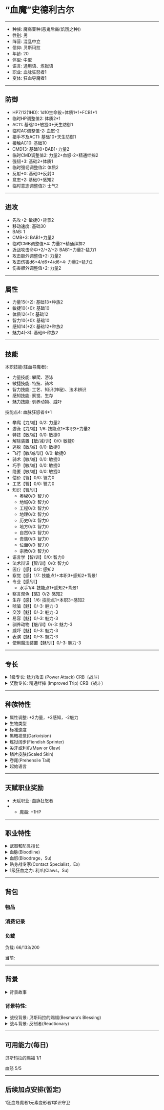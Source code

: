 # “血魔”史德利古尔

---

- 种族: 魔裔亚种(恶鬼后裔(饥饿之种))
- 性别: 男
- 阵营: 混乱中立
- 信仰: 贝斯玛拉
- 年龄: 20
- 体型: 中型
- 语言: 通用语、炼狱语
- 职业: 血脉狂怒者1
- 变体: 狂血导魔者1
---

## 防御

- HP7/12(1HD): 1d10生命骰+体质1\*1+FCB1\*1
- 临时HP调整值2: 体质2\*1
- AC11: 基础10+敏捷0+天生防御1
- 临时AC调整值-2: 血怒-2
- 措手不及AC11: 基础10+天生防御1
- 接触AC10: 基础10
- CMD13: 基础10+BAB1+力量2
- 临时CMD调整值2: 力量2+血怒-2+精通绊摔2
- 强韧+3: 基础2+体质1
- 临时强韧调整值2: 体质2
- 反射+0: 基础0+反射0
- 意志+2: 基础0+感知2
- 临时意志调整值2: 士气2

---

## 进攻

- 先攻+2: 敏捷0+背景2
- 移动速度: 基础30
- BAB: 1
- CMB+3: BAB1+力量2
- 临时CMB调整值+4: 力量2+精通绊摔2
- 近战攻击命中+2/+2/+2: BAB1+力量2-猛力1
- 攻击额外调整值+2: 力量2
- 攻击伤害d6+4/d6+4/d6+4: 力量2+猛力2
- 伤害额外调整值+2: 力量2

---

## 属性

- 力量15(+2): 基础13+种族2
- 敏捷10(+0): 基础10
- 体质12(+1): 基础12
- 智力10(+0): 基础10
- 感知14(+2): 基础12+种族2
- 魅力4(-3): 基础6-种族2

---

## 技能

本职技能(狂血导魔者): 

- 力量技能: 攀爬、游泳
- 敏捷技能: 特技、骑术
- 智力技能: 工艺、知识(神秘)、法术辨识
- 感知技能: 察觉、生存
- 魅力技能: 驯养动物、威吓

技能点4: 血脉狂怒者4\*1

- 攀爬【力/减】0/2: 力量2
- 游泳【力/减】1/6: 技能点1+本职3+力量2
- 特技【敏/减】0/0: 敏捷0
- 解除装置【敏/减/训】0/0: 敏捷0
- 逃脱【敏/减】0/0: 敏捷0
- 飞行【敏/减/训】0/0: 敏捷0
- 骑术【敏/减】0/0: 敏捷0
- 巧手【敏/减】0/0: 敏捷0
- 隐匿【敏/减】0/0: 敏捷0
- 估价【智】0/0: 智力0
- 工艺【智】0/0: 智力0
- 知识【智/训】
  - 奥秘0/0: 智力0
  - 地城0/0: 智力0
  - 工程0/0: 智力0
  - 地理0/0: 智力0
  - 历史0/0: 智力0
  - 地方0/0: 智力0
  - 自然0/0: 智力0
  - 贵族0/0: 智力0
  - 位面0/0: 智力0
  - 宗教0/0: 智力0
- 语言学【智/训】0/0: 智力0
- 法术辩识【智/训】0/0: 智力0
- 医疗【感】0/2: 感知2
- 察觉【感】1/7: 技能点1+本职3+感知2+背景1
- 专业【感/训】
  - 水手1/4: 技能点1+感知2+背景1
- 察言观色【感】0/2: 感知2
- 生存【感】1/6: 技能点1+本职3+感知2
- 唬骗【魅】0/-3: 魅力-3
- 交涉【魅】0/-3: 魅力-3
- 易容【魅】0/-3: 魅力-3
- 驯养动物【魅/训】0/-3: 魅力-3
- 威吓【魅】0/-3: 魅力-3
- 表演【魅】0/-3: 魅力-3
- 使用魔法装置【魅/训】0/-3: 魅力-3

---

## 专长

<details>
	<summary>1级专长: 猛力攻击 (Power Attack) CRB〔战斗〕</summary>

	通过牺牲准度来换取力道，你能够做出异常致命的近战攻击。

	先决条件: 力量13，BAB+1。

	专长效果: 你可以选择在所有近战攻击和战技检定上承受-1减值，以在所有近战伤害检定上获得+2加值。如果你进行攻击时使用的是双手武器、双手持用的单手武器或可在伤害检定上加上1.5倍力量修正的主要天生武器，此伤害加值提升一半(+50%)。如果你进行攻击时使用的是副手武器或次要天生武器，此伤害加值减半(-50%)。当你的BAB达到+4，和以后的每4点提升，攻击减值再-1，伤害加值再+2。你必须在进行攻击检定前选择使用此专长，其效果持续到你的下回合之前。接触攻击和不造成生命点数伤害的效果无法获得伤害加值。

	出处: PRPG Core Rulebook pg. 131
</details>

<details>
	<summary>奖励专长: 精通绊摔 (Improved Trip) CRB〔战斗〕</summary>

	你擅长将对手送到地上。

	先决条件: 智力13，寓守于攻。

	专长效果: 你使用绊摔战技不会引发借机攻击。此外在绊摔检定上你获得+2加值，在对抗绊摔的战技防御上也获得+2加值。

	通常状况: 你在使用绊摔战技时会引发借机攻击。

	出处: PRPG Core Rulebook pg. 128
</details>

---

## 种族特性

<details>
	<summary>属性调整: +2力量，+2感知，-2魅力</summary>

	恶鬼后裔是天生的恶霸，他们乐于使用威吓与武力获得想要的事物，而不怎么使用交涉或智谋。在最好的情况下，这种自以为是的态度会使他们赢得一些走狗，却难以结交到朋友。如果被某些更厉害的人所挫败，饥饿之种则会冥思苦想并等待机会，待到时机成熟便会上演一出血腥复仇剧。恶鬼后裔总是渴望着身体上的愉悦；他们拥有那些残忍祖先的贪婪欲望，并能从鲜活的肉体中获得极大的快感，无论这是否意味着食物、性、暴力或者其他能够亲身体验的感受。

</details>

<details>
	<summary>生物类型</summary>

	魔裔属于异界生物，本地子类。

</details>

<details>
	<summary>标准速度</summary>

	魔裔的基本速度为30尺。

</details>

<details>
	<summary>黑暗视觉(Darkvision)</summary>

	魔裔可以在黑暗中可以看到60尺远。

</details>

<details>
	<summary>炼狱阔步(Fiendish Sprinter)</summary>

	和人类相比，有的魔裔的双足如同野兽一般。很多魔裔的脚部都类似于动物的脚爪或偶蹄，这一特性使得他们的移动速度在冲锋、奔跑或撤退时获得10尺种族加值。该特性取代技能奖励。

</details>

<details>
	<summary>尖牙或利爪(Maw or Claw)</summary>

	有的魔裔呈现出更多他们残忍祖先的兽性特征。这些魔裔拥有强有力的尖牙或危险的利爪。魔裔可以选择造成1d6伤害的啮咬攻击或者每只造成1d4伤害的双爪。这些攻击方式属于天生武器。该特性取代类法术能力。

</details>

<details>
	<summary>鳞片皮肤(Scaled Skin)</summary>

	某些魔裔的皮肤给予他们能量抗力，同时也坚硬如甲。选择以下能量类型之一: 寒冷，闪电或火焰。拥有该特性的魔裔获得5点该种类型的能量抗力，并且还获得1点天生防御。该特性取代炼狱抗力。

	- 能量类型: 火焰

</details>

<details>
	<summary>卷尾(Prehensile Tail)</summary>

	很多魔裔都生有尾巴，而只有部分魔裔的尾巴比较长。这些灵活的尾巴可以用来抓取物品。虽然他们不能用尾巴持握武器，不过他们能以一个迅捷动作用其拾取轻小物品。该种族特性取代炼狱魔力。

</details>

<details>
	<summary>起始语言</summary>

	通用语，深渊语或炼狱语中选择一个。拥有足够智力的魔裔可以选择深渊语、炼狱语、龙语、矮人语、精灵语、侏儒语、半身人语与兽人语作为额外语言。

	- 通用语、炼狱语

</details>

---

## 天赋职业奖励

- 天赋职业: 血脉狂怒者
- - 魔裔: +1HP

---

## 职业特性

<details>
	<summary>武器和防具擅长</summary>

	血脉狂怒者擅长所有简易和军用武器、轻甲、中甲以及盾牌(塔盾除外)。血脉狂怒者能够在穿戴轻甲或中甲时施放血脉狂怒者法术，这么做不会承受正常的奥术失败率。不过这并不会影响源自其他职业的奥术的奥术失败率。和其他奥术施法者一样，若血脉狂怒者在穿戴重甲或持用盾牌时施放具有姿势成分的法术，便会受到奥术失败率影响。

</details>

<details>
	<summary>血脉(Bloodline)</summary>

	每名血脉狂怒者所继承的血统中都有一种魔力源头，这使得他可以使用血怒(bloodrages)、获得奖励专长(bonus feats)和奖励法术(bonus spells)。有时候这个源头会映射出远古先祖中的强大存在，而有时候它来自某个与家族过去的极端事件相关的生物。无论它来自何方，这种影响会在许多方面体现出来。血脉狂怒者必须在获得第一个血脉狂怒者等级时，选择一种血脉。这个选择一旦做出就无法更改。

	在选择血脉时，血脉狂怒者的阵营并不会限制它的选项。善良的血脉狂怒者也可能具有深渊血脉，而天界血脉的继承人中也有可能出现邪恶的血脉狂怒者，地狱血脉的血脉狂怒者可以属于混乱阵营，等等。尽管血脉会赋予血脉狂怒者力量，但是这并不会操控或限制他的思想与行为。

	血脉狂怒者会在1级、4级以及之后的每4个等级获得狂血之力(bloodline powers)。血脉狂怒者获得的狂血之力取决于他所选择的血脉。对于所有类法术狂血之力来说，都将角色的血脉狂怒者等级视为施法者等级。

	在6级以及之后的每3个等级，血脉狂怒者都会获得一个奖励专长，这要从他的血脉所提供的列表中进行选择。血脉狂怒者必须满足这些奖励专长的先决条件。

	在7级、10级、13级以及16级，血脉狂怒者都会从自身的血脉中习得一个额外法术。这些法术不会被计入到表: 血脉狂怒者可知法术数量中所规定的限额中。这些法术也不能在血脉狂怒者提升至较高等级时更换为其他不同法术。

	若血脉狂怒者获取了其他会赋予血脉的职业等级，那么这两个血脉必须变得相同，即便这意味着某一个职业的血脉需要变更也是如此。依照GM的判断，血脉狂怒者能够改变他先前的血脉来使其协调一致。

	- 龙裔血脉: 白龙

</details>

<details>
	<summary>血怒(Bloodrage，Su)</summary>

	血脉狂怒者的力量之源会赋予他名为血怒的能力。在1级时，血脉狂怒者每日能够处于血怒的轮数等同于 4 + 他的体质调整值。在1级之后的每一级，他的每日血怒轮数都会额外增加2轮。暂时性的体质提升(比如从血怒或者熊之坚韧这样的法术中获得的体质加值)无法增加血脉狂怒者每日血怒的总轮数。每日血怒总轮数会在血脉狂怒者休息8小时后恢复，这些休息的时间不需要连续。

	血脉狂怒者能够以自由动作进入血怒。在处于血怒时，血脉狂怒者的力量和体质获得+4士气加值，意志豁免也会获得+2士气加值。此外，他的防御等级受到-2减值。这些体质的提升会让血脉狂怒者获得每生命骰2点生命值，不过这些生命值都会在血怒结束时消失，而且也不会像临时生命值那样首先被消耗掉。在处于血怒时，血脉狂怒者无法使用任何基于魅力、敏捷或智力的技能(除了特技动作、飞行、威吓和骑术)，也无法使用任何需要耐心和专注的能力。

	血脉狂怒者能够以自由动作结束血怒。在血怒结束时，他会在一定轮数内陷入疲乏(fatigued)，疲乏的轮数为他在血怒中花费的轮数的两倍。血脉狂怒者无法在疲乏(fatigued)或力竭(exhausted)时再次进入血怒，不过他可以在单场遭遇或战斗中多次进入血怒。若血脉狂怒者陷入昏迷(falls unconscious)，他的血怒便会立即结束，这会将其置于死亡的危险中。

	在判断专长的先决条件、专长能力、魔法物品能力以及法术效果时，血脉狂怒者的血怒被视作野蛮人的狂暴(rage)职业能力。

</details>

<details>
	<summary>贴身战专家(Contact Specialist，Ex)</summary>

	1级起，狂血导魔者从后述内容中选择一个奖励专长: 精通冲撞(Improved Bull Rush)、精通擒抱(Improved Grapple)、精通移位APG(Improved Reposition)、精通摔绊(Improved Trip)以及精通徒手打击(Improved Unarmed Strike)。他不需要满足先决条件便能够选取该专长。狂血导魔者还能够将这些专长加入到他的血脉专长列表中。该能力取代快速移动(Fast Movement)并对血脉专长(Bloodline Feats)进行了调整。

</details>

<details>
	<summary>1级狂血之力: 利爪(Claws，Su)</summary>

	1级起，你会长出利爪。这些爪子被视为天生武器，使你能够使用完整的基本攻击加值，以全力攻击(full-attack)进行两次爪抓攻击。这些攻击每下造成1d6点伤害(若你的体型为小型则是1d4点)加上你的力量调整值。4级起，这些爪子在克服伤害减免时被视作魔法武器。8级起，爪子的伤害增加至1d8点(小型为1d6点)。12级起，这些爪子会在成功命中时额外造成1d6点伤害，伤害的类型与你的能量类型相同。

</details>

---

## 背包

### 物品

### 消费记录

### 负载

负载: 66/133/200 

当前: 

---

## 背景

<details>
	<summary>背景故事</summary>

	史德利古尔是贝斯玛拉严格甄选出的伟大猎手，自记事起便始终在海上生活。他的父母都是经验丰富的渔民，耳濡目染之下，史德利古尔从小便对大海充满了敬畏与热爱。他在十岁时便开始随父亲出海，学习捕捞与航行的技巧。随着时间的推移，他逐渐成为了一个卓越的水手，尤其擅长在风暴中操控船只，凭借着他对海洋的直觉与理解，史德利古尔的名声在航海界渐渐传播开来。
	
	史德利古尔拥有一种复杂的勇气与智慧的结合。他在面对弱小的船只时，会毫不犹豫地抓住掠夺的时机，展现出无畏的果敢；然而在面对强大的对手时，他却从不盲目正面抗衡，而是选择隐蔽与撤退。他深知，逃跑并不是懦弱，而是明智的选择。这种谨慎的态度被视为一种策略，反映了他对生存与胜利的深刻理解。
	
	作为一名经验丰富的老船员，史德利古尔和其他经常航海的水手一样，极为迷信。他常常将海上的谚语挂在嘴边：“把一只章鱼带上船能带来幸运”；“一个长着触手的船旗可以安全地引导船只”。在船上面临重大选择时，他习惯性地抛掷自己那个有着章鱼图案的硬币，期待运气能指引他继续冒险。

	这一天，史德利古尔正继续着自己的冒险，驶向颅骨与镣铐群岛，追寻着自己的命运。在亡命港的恐怖侍女酒馆里，你一如既往的点了几杯酒，只不过这次的酒不知道为何劲有点大，你烂醉如泥的的趴在桌上，也许他可以在这一切之后找到了他的命运……
</details>

### 背景特性: 

<details>
	<summary>战役背景: 贝斯玛拉的赐福(Besmara’s Blessing)</summary>

	你在黄道吉日降生于一艘航船或者码头上。老水手和老海盗们频频点头，声称海盗女王贝斯玛拉，海盗、海兽和灾祸之女神已经赐予了你更为伟大的命运。你对此一无所知，但是比起陆地，海洋更让你有家的感觉，你敏锐目光能够使你轻易的分辨出遥远海平线上的船帆。你在察觉和专业(水手)上获得+1背景加值。此外，每周一次，你可以重投一次专业(水手)的检定并且取高(你必须在宣布结果之前使用此能力)。

	你去亡命港的恐怖侍女酒馆探寻你的命运。你并不确定你已经喝了多少酒了，但是在你寻找到你的命运之前，它们已经飞快的跑到了你的脑袋里，并且将其按到了桌上——除非你的命运正躺在酒瓶子底下。然后，你也许在这一切之后找到了你的命运……

</details>

<details>
	<summary>战斗背景: 反制者(Reactionary)</summary>

	你幼时长受人欺负，但从来都不会主动发难。取而代之的是你精于预见突然袭击、并能够快速应对威胁。你的先攻检定获得+2背景加值。

</details>

---

## 可用能力(每日)

贝斯玛拉的赐福 1/1

血怒 5/5

---

## 后续加点安排(暂定)

1狂血导魔者1元素变形者1学识守卫
